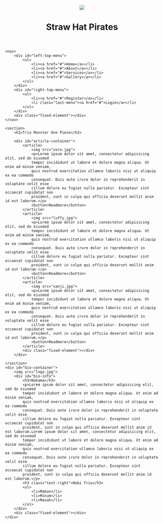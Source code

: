 <!DOCTYPE html>
<html>
<head>
	<meta charset="utf-8">
	<meta name="viewport" content="width=device-width, initial-scale=1">
	<link rel="stylesheet" type="text/css" href="../css/style.css">
	<title>web layout</title>
</head>
<body>
	<header>
		<img src="bendera.jpg">
		<h1>Straw Hat Pirates</h1>
		<div class="fixed-element"></div>
	</header>

	<nav>
		<div id="left-top-menu">
			<ul>
				<li><a href="#">Home</a></li>
				<li><a href="#">About</a></li>
				<li><a href="#">Services</a></li>
				<li><a href="#">Gallery</a></li>
			</ul>
		</div>
		<div id="right-top-menu">
			<ul>
				<li><a href="#">Register</a></li>
				<li class="last-menu"><a href="#">Login</a></li>
			</ul>
		</div>
		<div class="fixed-element"></div>
	</nav>

	<section>
		<h2>Trio Monster One Piece</h2>

		<div id="article-container">
			<article>
				<img src="zoro.jpg">
				<p>Lorem ipsum dolor sit amet, consectetur adipisicing elit, sed do eiusmod
				tempor incididunt ut labore et dolore magna aliqua. Ut enim ad minim veniam,
				quis nostrud exercitation ullamco laboris nisi ut aliquip ex ea commodo
				consequat. Duis aute irure dolor in reprehenderit in voluptate velit esse
				cillum dolore eu fugiat nulla pariatur. Excepteur sint occaecat cupidatat non
				proident, sunt in culpa qui officia deserunt mollit anim id est laborum.</p>
				<button>Readmore</button>
			</article>
			<article>
				<img src="luffy.jpg">
				<p>Lorem ipsum dolor sit amet, consectetur adipisicing elit, sed do eiusmod
				tempor incididunt ut labore et dolore magna aliqua. Ut enim ad minim veniam,
				quis nostrud exercitation ullamco laboris nisi ut aliquip ex ea commodo
				consequat. Duis aute irure dolor in reprehenderit in voluptate velit esse
				cillum dolore eu fugiat nulla pariatur. Excepteur sint occaecat cupidatat non
				proident, sunt in culpa qui officia deserunt mollit anim id est laborum.</p>
				<button>Readmore</button>
			</article>
			<article>
				<img src="sanji.jpg">
				<p>Lorem ipsum dolor sit amet, consectetur adipisicing elit, sed do eiusmod
				tempor incididunt ut labore et dolore magna aliqua. Ut enim ad minim veniam,
				quis nostrud exercitation ullamco laboris nisi ut aliquip ex ea commodo
				consequat. Duis aute irure dolor in reprehenderit in voluptate velit esse
				cillum dolore eu fugiat nulla pariatur. Excepteur sint occaecat cupidatat non
				proident, sunt in culpa qui officia deserunt mollit anim id est laborum.</p>
				<button>Readmore</button>
			</article>
			<div class="fixed-element"></div>
		</div>

	</section>
	<div id="bio-container">
		<img src="logo.jpg">
		<div id="bio-info">
			<h3>Nakama</h3>
			<p>Lorem ipsum dolor sit amet, consectetur adipisicing elit, sed do eiusmod
			tempor incididunt ut labore et dolore magna aliqua. Ut enim ad minim veniam,
			quis nostrud exercitation ullamco laboris nisi ut aliquip ex ea commodo
			consequat. Duis aute irure dolor in reprehenderit in voluptate velit esse
			cillum dolore eu fugiat nulla pariatur. Excepteur sint occaecat cupidatat non
			proident, sunt in culpa qui officia deserunt mollit anim id est laborum.Lorem ipsum dolor sit amet, consectetur adipisicing elit, sed do eiusmod
			tempor incididunt ut labore et dolore magna aliqua. Ut enim ad minim veniam,
			quis nostrud exercitation ullamco laboris nisi ut aliquip ex ea commodo
			consequat. Duis aute irure dolor in reprehenderit in voluptate velit esse
			cillum dolore eu fugiat nulla pariatur. Excepteur sint occaecat cupidatat non
			proident, sunt in culpa qui officia deserunt mollit anim id est laborum.</p>
			<h3 class="text-right">Hobi Trio</h3>
			<ul>
				<li>Makan</li>
				<li>Minum</li>
				<li>Masak</li>
			</ul>
		</div>
		<div class="fixed-element"></div>
	</div>

</body>
</html>




